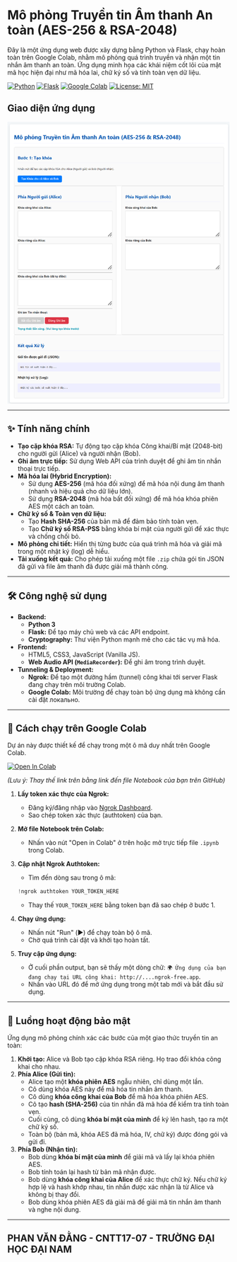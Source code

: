 # Mô phỏng Truyền tin Âm thanh An toàn (AES-256 & RSA-2048)

Đây là một ứng dụng web được xây dựng bằng Python và Flask, chạy hoàn toàn trên Google Colab, nhằm mô phỏng quá trình truyền và nhận một tin nhắn âm thanh an toàn. Ứng dụng minh họa các khái niệm cốt lõi của mật mã học hiện đại như mã hóa lai, chữ ký số và tính toàn vẹn dữ liệu.

[![Python](https://img.shields.io/badge/Python-3776AB?style=for-the-badge&logo=python&logoColor=white)]()
[![Flask](https://img.shields.io/badge/Flask-000000?style=for-the-badge&logo=flask&logoColor=white)]()
[![Google Colab](https://img.shields.io/badge/Google%20Colab-F9AB00?style=for-the-badge&logo=googlecolab&logoColor=black)]()
[![License: MIT](https://img.shields.io/badge/License-MIT-yellow.svg)](https://opensource.org/licenses/MIT)

## Giao diện ứng dụng

<img src="111.png" alt="Mô tả ảnh" style="display: block; margin: auto;">

---

## ✨ Tính năng chính

-   **Tạo cặp khóa RSA:** Tự động tạo cặp khóa Công khai/Bí mật (2048-bit) cho người gửi (Alice) và người nhận (Bob).
-   **Ghi âm trực tiếp:** Sử dụng Web API của trình duyệt để ghi âm tin nhắn thoại trực tiếp.
-   **Mã hóa lai (Hybrid Encryption):**
    -   Sử dụng **AES-256** (mã hóa đối xứng) để mã hóa nội dung âm thanh (nhanh và hiệu quả cho dữ liệu lớn).
    -   Sử dụng **RSA-2048** (mã hóa bất đối xứng) để mã hóa khóa phiên AES một cách an toàn.
-   **Chữ ký số & Toàn vẹn dữ liệu:**
    -   Tạo **Hash SHA-256** của bản mã để đảm bảo tính toàn vẹn.
    -   Tạo **Chữ ký số RSA-PSS** bằng khóa bí mật của người gửi để xác thực và chống chối bỏ.
-   **Mô phỏng chi tiết:** Hiển thị từng bước của quá trình mã hóa và giải mã trong một nhật ký (log) dễ hiểu.
-   **Tải xuống kết quả:** Cho phép tải xuống một file `.zip` chứa gói tin JSON đã gửi và file âm thanh đã được giải mã thành công.

---

## 🛠️ Công nghệ sử dụng

-   **Backend:**
    -   **Python 3**
    -   **Flask:** Để tạo máy chủ web và các API endpoint.
    -   **Cryptography:** Thư viện Python mạnh mẽ cho các tác vụ mã hóa.
-   **Frontend:**
    -   HTML5, CSS3, JavaScript (Vanilla JS).
    -   **Web Audio API (`MediaRecorder`):** Để ghi âm trong trình duyệt.
-   **Tunneling & Deployment:**
    -   **Ngrok:** Để tạo một đường hầm (tunnel) công khai tới server Flask đang chạy trên môi trường Colab.
    -   **Google Colab:** Môi trường để chạy toàn bộ ứng dụng mà không cần cài đặt локально.

---

## 🚀 Cách chạy trên Google Colab

Dự án này được thiết kế để chạy trong một ô mã duy nhất trên Google Colab.

[![Open In Colab](https://colab.research.google.com/assets/colab-badge.svg)](https://colab.research.google.com/github/TEN_GITHUB_CUA_BAN/TEN_REPO_CUA_BAN/blob/main/Ten_File_Notebook.ipynb)

*(Lưu ý: Thay thế link trên bằng link đến file Notebook của bạn trên GitHub)*

1.  **Lấy token xác thực của Ngrok:**
    -   Đăng ký/đăng nhập vào [Ngrok Dashboard](https://dashboard.ngrok.com/get-started/your-authtoken).
    -   Sao chép token xác thực (authtoken) của bạn.

2.  **Mở file Notebook trên Colab:**
    -   Nhấn vào nút "Open in Colab" ở trên hoặc mở trực tiếp file `.ipynb` trong Colab.

3.  **Cập nhật Ngrok Authtoken:**
    -   Tìm đến dòng sau trong ô mã:
      ```python
      !ngrok authtoken YOUR_TOKEN_HERE
      ```
    -   Thay thế `YOUR_TOKEN_HERE` bằng token bạn đã sao chép ở bước 1.

4.  **Chạy ứng dụng:**
    -   Nhấn nút "Run" (▶️) để chạy toàn bộ ô mã.
    -   Chờ quá trình cài đặt và khởi tạo hoàn tất.

5.  **Truy cập ứng dụng:**
    -   Ở cuối phần output, bạn sẽ thấy một dòng chữ: `🌍 Ứng dụng của bạn đang chạy tại URL công khai: http://....ngrok-free.app`.
    -   Nhấn vào URL đó để mở ứng dụng trong một tab mới và bắt đầu sử dụng.

---

## 🔐 Luồng hoạt động bảo mật

Ứng dụng mô phỏng chính xác các bước của một giao thức truyền tin an toàn:

1.  **Khởi tạo:** Alice và Bob tạo cặp khóa RSA riêng. Họ trao đổi khóa công khai cho nhau.
2.  **Phía Alice (Gửi tin):**
    -   Alice tạo một **khóa phiên AES** ngẫu nhiên, chỉ dùng một lần.
    -   Cô dùng khóa AES này để mã hóa tin nhắn âm thanh.
    -   Cô dùng **khóa công khai của Bob** để mã hóa khóa phiên AES.
    -   Cô tạo **hash (SHA-256)** của tin nhắn đã mã hóa để kiểm tra tính toàn vẹn.
    -   Cuối cùng, cô dùng **khóa bí mật của mình** để ký lên hash, tạo ra một chữ ký số.
    -   Toàn bộ (bản mã, khóa AES đã mã hóa, IV, chữ ký) được đóng gói và gửi đi.
3.  **Phía Bob (Nhận tin):**
    -   Bob dùng **khóa bí mật của mình** để giải mã và lấy lại khóa phiên AES.
    -   Bob tính toán lại hash từ bản mã nhận được.
    -   Bob dùng **khóa công khai của Alice** để xác thực chữ ký. Nếu chữ ký hợp lệ và hash khớp nhau, tin nhắn được xác nhận là từ Alice và không bị thay đổi.
    -   Bob dùng khóa phiên AES đã giải mã để giải mã tin nhắn âm thanh và nghe nội dung.

---

## PHAN VĂN ĐẰNG - CNTT17-07 - TRƯỜNG ĐẠI HỌC ĐẠI NAM
